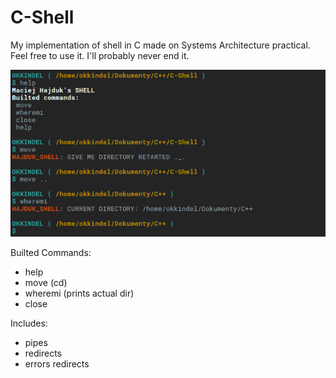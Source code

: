 # C-Shell
My implementation of shell in C made on Systems Architecture practical. Feel free to use it. I'll probably never end it. 

<p align="left"><img title="game screen" src="https://github.com/okkindel/C-Shell/blob/master/screen.png?raw=true"></p>

Builted Commands:
- help
- move (cd)
- wheremi (prints actual dir)
- close

Includes:

- pipes
- redirects
- errors redirects
